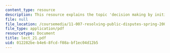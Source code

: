 ```yaml
---
content_type: resource
description: This resource explains the topic 'decision making by initiative'.
file: null
file_location: /coursemedia/11-007-resolving-public-disputes-spring-2005/012282beb4e68fcdf08abf1ec04d12b5_lect_21.pdf
file_type: application/pdf
resourcetype: Document
title: lect_21.pdf
uid: 012282be-b4e6-8fcd-f08a-bf1ec04d12b5
---
```


